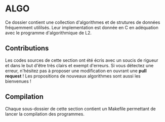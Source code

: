 # ALGO

Ce dossier contient une collection d'algorithmes et de strutures de données fréquemment utililsés. Leur implementation est donnée en C en adéquation avec le programme d'algorithmique de L2.


## Contributions

Les codes sources de cette section ont été écris avec un soucis de rigueur et dans le but d'être très clairs et exempt d'erreurs. Si vous détectez une erreur, n'hésitez pas à proposer une modification en ouvrant une **pull request** ! Les propositions de nouveaux algorithmes sont aussi les bienvenues !

## Compilation

Chaque sous-dossier de cette section contient un Makefile permettant de lancer la compilation des programmes.